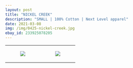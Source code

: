 ```yaml
---
layout: post
title: "NICKEL CREEK"
description: "SMALL | 100% Cotton | Next Level apparel"
date: 2021-03-08
img: /img/0425-nickel-creek.jpg
ebay_id: 233925078205
---
```




<table style="width:100%;"><tr><td style="vertical-align:top;">
      <figure class="tmblr-full" data-orig-height="2048" data-orig-width="1365" data-orig-src="https://concertshirts.netlify.app/shirts/0425/0425-01.jpg"><img src="https://64.media.tumblr.com/30837b2c6bee2625aad9617555d488d5/c0e78a30926d5a28-21/s540x810/fa4ce5e4a7c152e237185235d8f4b7dd8f4af392.jpg" data-orig-height="2048" data-orig-width="1365" data-orig-src="https://concertshirts.netlify.app/shirts/0425/0425-01.jpg"/></figure></td>
    <td style="vertical-align:top;">
      <figure class="tmblr-full" data-orig-height="2048" data-orig-width="1365" data-orig-src="https://concertshirts.netlify.app/shirts/0425/0425-02.jpg"><img src="https://64.media.tumblr.com/f5e8cc29ad88220e2e1f13e96e6051e3/c0e78a30926d5a28-83/s540x810/13aa009b431862429dc6143b26716a080a595f3e.jpg" data-orig-height="2048" data-orig-width="1365" data-orig-src="https://concertshirts.netlify.app/shirts/0425/0425-02.jpg"/></figure></td>
  </tr></table>
